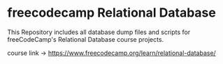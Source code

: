 # freecodecamp Relational Database
This Repository includes all database dump files and scripts for freeCodeCamp's Relational Database course projects.

course link -> https://www.freecodecamp.org/learn/relational-database/
